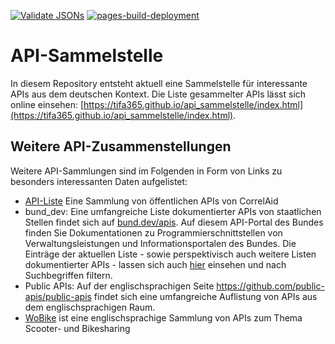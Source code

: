 [![Validate JSONs](https://github.com/tifa365/api_sammelstelle/actions/workflows/github-actions.yml/badge.svg)](https://github.com/tifa365/api_sammelstelle/actions/workflows/github-actions.yml)
[![pages-build-deployment](https://github.com/tifa365/api_sammelstelle/actions/workflows/pages/pages-build-deployment/badge.svg)](https://github.com/tifa365/api_sammelstelle/actions/workflows/pages/pages-build-deployment)

# API-Sammelstelle

In diesem Repository entsteht aktuell eine Sammelstelle für interessante APIs aus dem deutschen Kontext. Die Liste gesammelter APIs lässt sich online einsehen:
[https://tifa365.github.io/api_sammelstelle/index.html](https://tifa365.github.io/api_sammelstelle/index.html).

## Weitere API-Zusammenstellungen

Weitere API-Sammlungen sind im Folgenden in Form von Links zu besonders interessanten Daten aufgelistet:

* [API-Liste](https://github.com/CorrelAid/projektzyklus-workshops/blob/main/07_datenmanagement-webdaten/api-list.md) Eine Sammlung von öffentlichen APIs von CorrelAid
* bund_dev: Eine umfangreiche Liste dokumentierter APIs von staatlichen Stellen findet sich auf [bund.dev/apis](https://bund.dev/apis). Auf diesem API-Portal des Bundes finden Sie Dokumentationen zu Programmierschnittstellen von Verwaltungsleistungen und Informationsportalen des Bundes. Die Einträge der aktuellen Liste - sowie perspektivisch auch weitere Listen dokumentierter APIs - lassen sich auch [hier](https://andreasfischer1985.github.io/code-snippets/html/js_apiCollection.html) einsehen und nach Suchbegriffen filtern.
* Public APIs: Auf der englischsprachigen Seite https://github.com/public-apis/public-apis findet sich eine umfangreiche Auflistung von APIs aus dem englischsprachigen Raum.
* [WoBike](https://github.com/ubahnverleih/WoBike) ist eine englischsprachige Sammlung von APIs zum Thema Scooter- und Bikesharing
